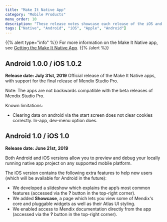 ```yaml
---
title: "Make It Native App"
category: "Mobile Products"
menu_order: 10
description: "These release notes showcase each release of the iOS and Android Make It Native app versions."
tags: ["Native", "Android", "iOS", "Apple", "Android"]
---
```


{{% alert type="info" %}}
For more information on the Make It Native app, see [Getting the Make It Native App](/refguide/getting-the-make-it-native-app).
{{% /alert %}}

## Android 1.0.0 / iOS 1.0.2

**Release date: July 31st, 2019**
Official release of the Make It Native apps, with support for the final release of Mendix Studio Pro. 

Note: The apps are not backwards compatible with the beta releases of Mendix Studio Pro.

Known limitations:
* Clearing data on android via the start screen does not clear cookies correctly. In-app, dev-menu option does.

## Android 1.0 / iOS 1.0

**Release date: June 21st, 2019**

Both Android and iOS versions allow you to preview and debug your locally running native app project on any supported mobile platform. 

The iOS version contains the following extra features to help new users (which will be available for Android in the future):

* We developed a slideshow which explains the app’s most common features (accessed via the **?** button in the top-right corner).
* We added **Showcase**, a page which lets you view some of Mendix's core and pluggable widgets as well as their Atlas UI styling.
* We enabled access to Mendix documentation directly from the app (accessed via the **?** button in the top-right corner).

